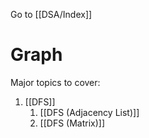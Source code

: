 Go to [[DSA/Index]]
# Graph
Major topics to cover:
1. [[DFS]]
	1. [[DFS (Adjacency List)]]
	2. [[DFS (Matrix)]]